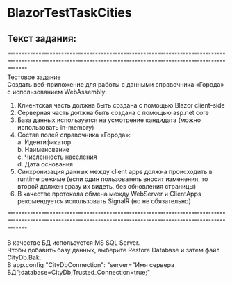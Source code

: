 # BlazorTestTaskCities

## Текст задания: 
"""""""""""""""""""""""""""""""""""""""""""""""""""""""""""""""""""""""""""""""""""""""""""""""""""""""""""""""""""""""""""""""""""""""""""""""""""""""""""""""""  
Тестовое задание  
Создать веб-приложение для работы с данными справочника «Города» c использованием
WebAssembly:  
1. Клиентская часть должна быть создана с помощью Blazor client-side  
2. Серверная часть должна быть создана с помощью asp.net core  
3. База данных используется на усмотрение кандидата (можно использовать in-memory)
4. Состав полей справочника «Города»:  
a. Идентификатор  
b. Наименование  
c. Численность населения  
d. Дата основания  
5. Синхронизация данных между client apps должна происходить в runtime режиме (если
один пользователь вносит изменения, то второй должен сразу их видеть, без обновления
страницы)  
6. В качестве протокола обмена между WebServer и ClientApps рекомендуется использовать
SignalR (но не обязательно)  

"""""""""""""""""""""""""""""""""""""""""""""""""""""""""""""""""""""""""""""""""""""""""""""""""""""""""""""""""""""""""""""""""""""""""""""""""""""""""""""""""  

В качестве БД используется MS SQL Server.  
Чтобы добавить базу данных, выберите Restore Database и затем файл CityDb.Bak.  
В app.config "CityDbConnection": "server="Имя сервера БД";database=CityDb;Trusted_Connection=true;"
